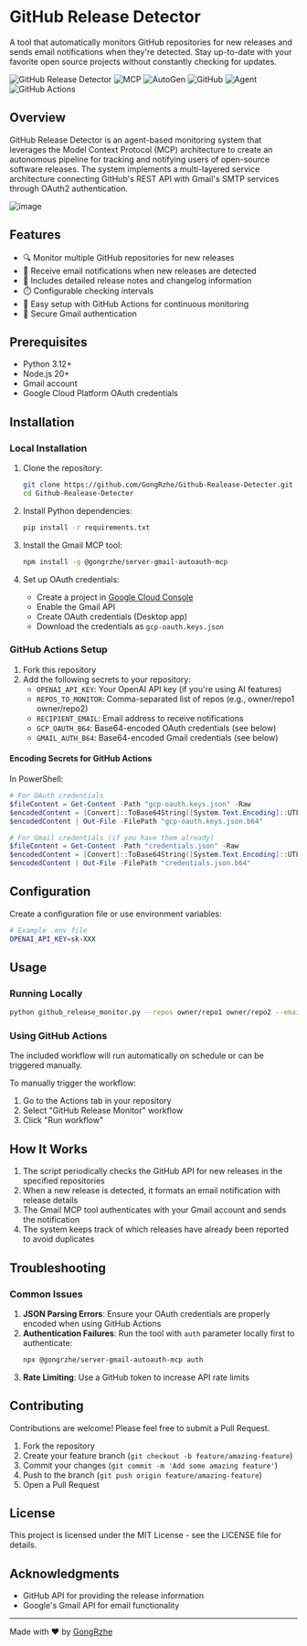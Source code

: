 # GitHub Release Detector

A tool that automatically monitors GitHub repositories for new releases and sends email notifications when they're detected. Stay up-to-date with your favorite open source projects without constantly checking for updates.

![GitHub Release Detector](https://img.shields.io/badge/status-active-brightgreen)
![MCP](https://img.shields.io/badge/MCP-enabled-blue)
![AutoGen](https://img.shields.io/badge/AutoGen-compatible-orange)
![GitHub](https://img.shields.io/badge/GitHub-API-181717?logo=github)
![Agent](https://img.shields.io/badge/Agent-powered-yellow)
![GitHub Actions](https://img.shields.io/badge/GitHub%20Actions-workflow-2088FF?logo=github-actions)

## Overview

GitHub Release Detector is an agent-based monitoring system that leverages the Model Context Protocol (MCP) architecture to create an autonomous pipeline for tracking and notifying users of open-source software releases. The system implements a multi-layered service architecture connecting GitHub's REST API with Gmail's SMTP services through OAuth2 authentication.

![image](https://github.com/user-attachments/assets/9724028f-bb01-4e0d-b2a4-6003ac2f5c39)


## Features

- 🔍 Monitor multiple GitHub repositories for new releases
- 📧 Receive email notifications when new releases are detected
- 🤖 Includes detailed release notes and changelog information
- ⏱️ Configurable checking intervals
- 🔄 Easy setup with GitHub Actions for continuous monitoring
- 🔐 Secure Gmail authentication

## Prerequisites

- Python 3.12+
- Node.js 20+
- Gmail account
- Google Cloud Platform OAuth credentials

## Installation

### Local Installation

1. Clone the repository:
   ```bash
   git clone https://github.com/GongRzhe/Github-Realease-Detecter.git
   cd Github-Realease-Detecter
   ```

2. Install Python dependencies:
   ```bash
   pip install -r requirements.txt
   ```

3. Install the Gmail MCP tool:
   ```bash
   npm install -g @gongrzhe/server-gmail-autoauth-mcp
   ```

4. Set up OAuth credentials:
   - Create a project in [Google Cloud Console](https://console.cloud.google.com/)
   - Enable the Gmail API
   - Create OAuth credentials (Desktop app)
   - Download the credentials as `gcp-oauth.keys.json`

### GitHub Actions Setup

1. Fork this repository
2. Add the following secrets to your repository:
   - `OPENAI_API_KEY`: Your OpenAI API key (if you're using AI features)
   - `REPOS_TO_MONITOR`: Comma-separated list of repos (e.g., owner/repo1 owner/repo2)
   - `RECIPIENT_EMAIL`: Email address to receive notifications
   - `GCP_OAUTH_B64`: Base64-encoded OAuth credentials (see below)
   - `GMAIL_AUTH_B64`: Base64-encoded Gmail credentials (see below)

#### Encoding Secrets for GitHub Actions

In PowerShell:
```powershell
# For OAuth credentials
$fileContent = Get-Content -Path "gcp-oauth.keys.json" -Raw
$encodedContent = [Convert]::ToBase64String([System.Text.Encoding]::UTF8.GetBytes($fileContent))
$encodedContent | Out-File -FilePath "gcp-oauth.keys.json.b64"

# For Gmail credentials (if you have them already)
$fileContent = Get-Content -Path "credentials.json" -Raw
$encodedContent = [Convert]::ToBase64String([System.Text.Encoding]::UTF8.GetBytes($fileContent))
$encodedContent | Out-File -FilePath "credentials.json.b64"
```

## Configuration

Create a configuration file or use environment variables:

```bash
# Example .env file
OPENAI_API_KEY=sk-XXX
```

## Usage

### Running Locally

```bash
python github_release_monitor.py --repos owner/repo1 owner/repo2 --email recipient@example.com --interval 60
```

### Using GitHub Actions

The included workflow will run automatically on schedule or can be triggered manually.

To manually trigger the workflow:
1. Go to the Actions tab in your repository
2. Select "GitHub Release Monitor" workflow
3. Click "Run workflow"

## How It Works

1. The script periodically checks the GitHub API for new releases in the specified repositories
2. When a new release is detected, it formats an email notification with release details
3. The Gmail MCP tool authenticates with your Gmail account and sends the notification
4. The system keeps track of which releases have already been reported to avoid duplicates

## Troubleshooting

### Common Issues

1. **JSON Parsing Errors**: Ensure your OAuth credentials are properly encoded when using GitHub Actions
2. **Authentication Failures**: Run the tool with `auth` parameter locally first to authenticate:
   ```bash
   npx @gongrzhe/server-gmail-autoauth-mcp auth
   ```
3. **Rate Limiting**: Use a GitHub token to increase API rate limits

## Contributing

Contributions are welcome! Please feel free to submit a Pull Request.

1. Fork the repository
2. Create your feature branch (`git checkout -b feature/amazing-feature`)
3. Commit your changes (`git commit -m 'Add some amazing feature'`)
4. Push to the branch (`git push origin feature/amazing-feature`)
5. Open a Pull Request

## License

This project is licensed under the MIT License - see the LICENSE file for details.

## Acknowledgments

- GitHub API for providing the release information
- Google's Gmail API for email functionality

---

Made with ❤️ by [GongRzhe](https://github.com/GongRzhe)
